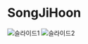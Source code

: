 # SongJiHoon

![슬라이드1](https://user-images.githubusercontent.com/60260284/94828845-def7c880-0444-11eb-8b3e-87739a2b2e60.png)
![슬라이드2](https://user-images.githubusercontent.com/60260284/94828852-e0c18c00-0444-11eb-9098-060a3b680ca5.png)
